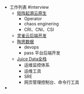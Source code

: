- 工作列表 #interview
	- [矩阵起源云原生](https://www.matrixorigin.cn/jobs/39.html#_np=118_2894)
		- Operator
		- chaos enginering
		- CRI、CNI、CSI
	- [灵雀云后端开发](https://app.mokahr.com/apply/lqy/2430#/job/3aee162f-f5c6-4caa-b4d0-4391f4493568)
	- [陶思数据](https://www.taosdata.com/careers)
		- devops
		- pass 平台后端开发
	- [Juice Data全栈](https://github.com/juicedata/we-are-hiring/blob/master/full-stack-engineer.md)
		- 运维监控体系
		- 运维工具
		- SRE
		- 网页管理控制台、命令行工具
-